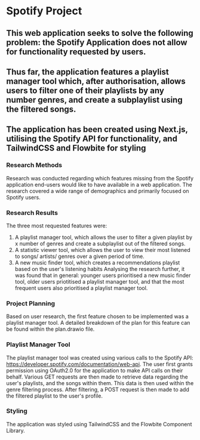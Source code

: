 # Spotify Project

## This web application seeks to solve the following problem: the Spotify Application does not allow for functionality requested by users.

## Thus far, the application features a playlist manager tool which, after authorisation, allows users to filter one of their playlists by any number genres, and create a subplaylist using the filtered songs.

## The application has been created using Next.js, utilising the Spotify API for functionality, and TailwindCSS and Flowbite for styling

### Research Methods

Research was conducted regarding which features missing from the Spotify application end-users would like to have available in a web application. The research covered a wide range of demographics and primarily focused on Spotify users.

### Research Results

The three most requested features were:

1. A playlist manager tool, which allows the user to filter a given playlist by x number of genres and create a subplaylist out of the filtered songs.
2. A statistic viewer tool, which allows the user to view their most listened to songs/ artists/ genres over a given period of time.
3. A new music finder tool, which creates a recommendations playlist based on the user's listening habits
   Analysing the research further, it was found that in general: younger users prioritised a new music finder tool, older users priotitised a playlist manager tool, and that the most frequent users also prioritised a playlist manager tool.

### Project Planning

Based on user research, the first feature chosen to be implemented was a playlist manager tool. A detailed breakdown of the plan for this feature can be found within the plan.drawio file.

### Playlist Manager Tool

The playlist manager tool was created using various calls to the Spotify API: https://developer.spotify.com/documentation/web-api. The user first grants permission using OAuth2.0 for the application to make API calls on their behalf. Various GET requests are then made to retrieve data regarding the user's playlists, and the songs within them. This data is then used within the genre filtering process. After filtering, a POST request is then made to add the filtered playlist to the user's profile.

### Styling

The application was styled using TailwindCSS and the Flowbite Component Library.
